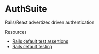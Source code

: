 # AuthSuite

Rails/React advertized driven authentication



Resources
- [Rails default test assertions](http://guides.rubyonrails.org/testing.html#available-assertions)
- [Rails default testing](http://guides.rubyonrails.org/testing.html)